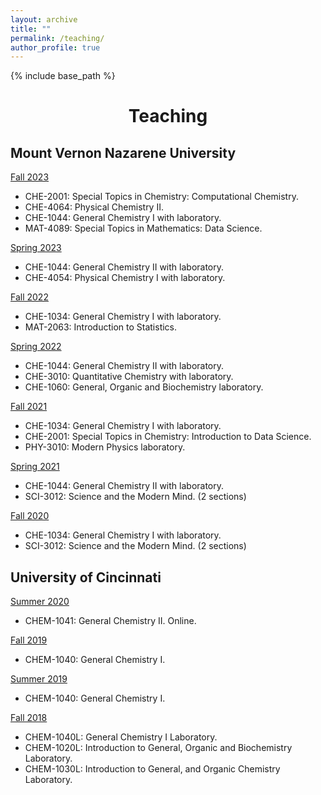 ```yaml
---
layout: archive
title: ""
permalink: /teaching/
author_profile: true
---
```


{% include base_path %}

<h1 style="text-align: center;">Teaching</h1>

## Mount Vernon Nazarene University

 <u>Fall 2023</u>

- CHE-2001: Special Topics in Chemistry: Computational Chemistry.
- CHE-4064: Physical Chemistry II.
- CHE-1044: General Chemistry I with laboratory.
- MAT-4089: Special Topics in Mathematics: Data Science.

 <u>Spring 2023</u>
- CHE-1044: General Chemistry II with laboratory. 
- CHE-4054: Physical Chemistry I with laboratory.

 <u>Fall 2022</u>
- CHE-1034: General Chemistry I with laboratory.
- MAT-2063: Introduction to Statistics.

 <u>Spring 2022</u>
- CHE-1044: General Chemistry II with laboratory.
- CHE-3010: Quantitative Chemistry  with laboratory.
- CHE-1060: General, Organic and Biochemistry laboratory.

 <u>Fall 2021</u>
- CHE-1034: General Chemistry I with laboratory.
- CHE-2001: Special Topics in Chemistry: Introduction to Data Science.
- PHY-3010: Modern Physics laboratory.

 <u>Spring 2021</u>
- CHE-1044: General Chemistry II with laboratory.
- SCI-3012: Science and the Modern Mind. (2 sections)

 <u>Fall 2020</u>
- CHE-1034: General Chemistry I with laboratory.
- SCI-3012: Science and the Modern Mind. (2 sections)


## University of Cincinnati


<u>Summer 2020</u>
- CHEM-1041: General Chemistry II. Online.

<u>Fall 2019</u>
- CHEM-1040: General Chemistry I.

<u>Summer 2019</u>
- CHEM-1040: General Chemistry I.

<u>Fall 2018</u>
- CHEM-1040L: General Chemistry I Laboratory.
- CHEM-1020L: Introduction to General, Organic and Biochemistry Laboratory.
- CHEM-1030L: Introduction to General, and Organic Chemistry Laboratory.
